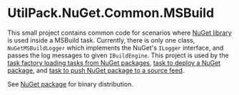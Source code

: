 # UtilPack.NuGet.Common.MSBuild

This small project contains common code for scenarios where [NuGet library](https://github.com/NuGet/NuGet.Client) is used inside a MSBuild task.
Currently, there is only one class, `NuGetMSBuildLogger` which implements the NuGet's `ILogger` interface, and passes the log messages to given `IBuildEngine`.
This project is used by the [task factory loading tasks from NuGet packages](../UtilPack.NuGet.MSBuild), [task to deploy a NuGet package](../UtilPack.NuGet.Deployment.MSBuild), and [task to push NuGet package to a source feed](../UtilPack.NuGet.Push.MSBuild).

See [NuGet package](http://www.nuget.org/packages/UtilPack.NuGet.Common.MSBuild) for binary distribution.